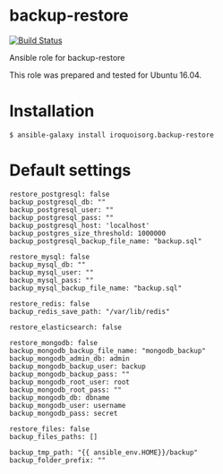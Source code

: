# backup-restore

[![Build Status](https://travis-ci.com/iroquoisorg/ansible-role-backup-restore.svg?branch=master)](https://travis-ci.com/iroquoisorg/ansible-role-memcached)

Ansible role for backup-restore

This role was prepared and tested for Ubuntu 16.04.

# Installation

`$ ansible-galaxy install iroquoisorg.backup-restore`

# Default settings

```
restore_postgresql: false
backup_postgresql_db: ""
backup_postgresql_user: ""
backup_postgresql_pass: ""
backup_postgresql_host: 'localhost'
backup_postgres_size_threshold: 1000000
backup_postgresql_backup_file_name: "backup.sql"

restore_mysql: false
backup_mysql_db: ""
backup_mysql_user: ""
backup_mysql_pass: ""
backup_mysql_backup_file_name: "backup.sql"

restore_redis: false
backup_redis_save_path: "/var/lib/redis"

restore_elasticsearch: false

restore_mongodb: false
backup_mongodb_backup_file_name: "mongodb_backup"
backup_mongodb_admin_db: admin
backup_mongodb_backup_user: backup
backup_mongodb_backup_pass: ""
backup_mongodb_root_user: root
backup_mongodb_root_pass: ""
backup_mongodb_db: dbname
backup_mongodb_user: username
backup_mongodb_pass: secret

restore_files: false
backup_files_paths: []

backup_tmp_path: "{{ ansible_env.HOME}}/backup"
backup_folder_prefix: ""

```
